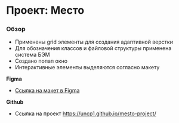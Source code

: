 # Проект: Место

### Обзор

* Применены grid элементы для создания адаптивной верстки
* Для обозначения классов и файловой структуры применена система БЭМ
* Создано попап окно
* Интерактивные элементы выделяются согласно макету

**Figma**

* [Ссылка на макет в Figma](https://www.figma.com/file/2cn9N9jSkmxD84oJik7xL7/JavaScript.-Sprint-4?node-id=0%3A1)

**Github**

* Ссылка на проект https://uncp1.github.io/mesto-project/
